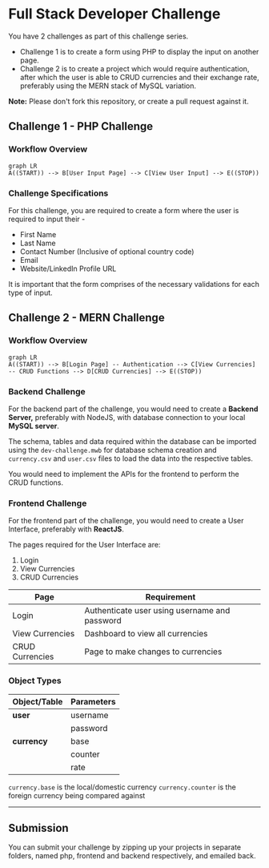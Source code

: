 # Full Stack Developer Challenge

You have 2 challenges as part of this challenge series.

- Challenge 1 is to create a form using PHP to display the input on another page.
- Challenge 2 is to create a project which would require authentication, after which the user is able to CRUD currencies and their exchange rate, preferably using the MERN stack of MySQL variation.

**Note:** Please don't fork this repository, or create a pull request against it.

## Challenge 1 - PHP Challenge

### Workflow Overview

```mermaid
graph LR
A((START)) --> B[User Input Page] --> C[View User Input] --> E((STOP))
```

### Challenge Specifications

For this challenge, you are required to create a form where the user is required to input their -

- First Name
- Last Name
- Contact Number (Inclusive of optional country code)
- Email
- Website/LinkedIn Profile URL

It is important that the form comprises of the necessary validations for each type of input.

## Challenge 2 - MERN Challenge

### Workflow Overview

```mermaid
graph LR
A((START)) --> B[Login Page] -- Authentication --> C[View Currencies] -- CRUD Functions --> D[CRUD Currencies] --> E((STOP))
```

### Backend Challenge

For the backend part of the challenge, you would need to create a **Backend Server,** preferably with NodeJS, with database connection to your local **MySQL server**.

The schema, tables and data required within the database can be imported using the `dev-challenge.mwb` for database schema creation and `currency.csv` and `user.csv` files to load the data into the respective tables.

You would need to implement the APIs for the frontend to perform the CRUD functions.

### Frontend Challenge

For the frontend part of the challenge, you would need to create a User Interface, preferably with **ReactJS**.

The pages required for the User Interface are:

1. Login
2. View Currencies
3. CRUD Currencies

| Page            | Requirement                                   |
| --------------- | --------------------------------------------- |
| Login           | Authenticate user using username and password |
| View Currencies | Dashboard to view all currencies              |
| CRUD Currencies | Page to make changes to currencies            |

### Object Types

| Object/Table | Parameters |
| ------------ | ---------- |
| **user**     | username   |
|              | password   |
| **currency** | base       |
|              | counter    |
|              | rate       |

`currency.base` is the local/domestic currency
`currency.counter` is the foreign currency being compared against

---

## Submission

You can submit your challenge by zipping up your projects in separate folders, named php, frontend and backend respectively, and emailed back.
